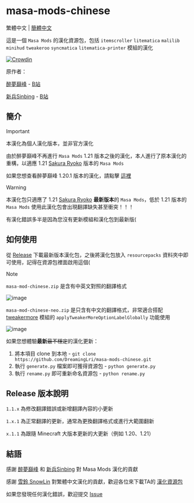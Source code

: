 # masa-mods-chinese

繁體中文 | [簡體中文](https://github.com/DreamingLri/masa-mods-chinese/blob/1.21/README.md)

這是一個 `Masa Mods` 的漢化資源包，包括 `itemscroller` `litematica` `malilib` `minihud` `tweakeroo` `syncmatica` `litematica-printer` 模組的漢化

[![Crowdin](https://badges.crowdin.net/masa-mod-chinese/localized.svg)](https://crowdin.com)

原作者：

[醉夢巔峰](mailto:893136473@qq.com) - [B站](https://space.bilibili.com/13205801) 

[新兵Sinbing](https://github.com/Sinbing) - [B站](https://space.bilibili.com/1446187)

## 簡介

> [!IMPORTANT]
> 本漢化為個人漢化版本，並非官方漢化

由於醉夢巔峰不再進行 `Masa Mods` 1.21 版本之後的漢化，本人進行了原本漢化的重構，以適應 1.21 [Sakura Ryoko](https://github.com/sakura-ryoko) 版本的 `Masa Mods`

如果您想查看醉夢巔峰 1.20.1 版本的漢化，請點擊 [這裡](https://github.com/DreamingLri/masa-mods-chinese/tree/1.20)

> [!WARNING]  
> 本漢化包只適應了 1.21 [Sakura Ryoko](https://github.com/sakura-ryoko) **最新版本**的 `Masa Mods`，低於 1.21 版本的 `Masa Mods` 使用此漢化包會出現翻譯缺失甚至衝突！！！
> 
> 有漢化錯誤多半是因為您沒有更新模組和漢化包到最新版(

## 如何使用

從 [Release](https://github.com/DreamingLri/masa-mods-chinese/releases) 下載最新版本漢化包，之後將漢化包放入 `resourcepacks` 資料夾中即可使用，記得在資源包裡面啟用這個(

> [!NOTE]
> `masa-mod-chinese.zip` 是含有中英文對照的翻譯格式
>
> ![image](https://github.com/user-attachments/assets/9272e9a0-723b-431b-aeaa-c80a2a372cca)
>
> `masa-mod-chinese-neo.zip` 是只含有中文的翻譯格式，非常適合搭配 [tweakermore](https://github.com/Fallen-Breath/tweakermore) 模組的 `applyTweakerMoreOptionLabelGlobally` 功能使用
>
> ![image](https://github.com/user-attachments/assets/892cd08e-90ce-47a4-8a84-b0f0001cd99d)


如果您想體驗**最新**~~最不穩定~~的漢化更新：

1. 將本項目 clone 到本地 - `git clone https://github.com/DreamingLri/masa-mods-chinese.git`
2. 執行 `generate.py` 檔案即可獲得資源包 - `python generate.py`
3. 執行 `rename.py` 即可重新命名資源包 - `python rename.py`

## Release 版本說明

`1.1.x` 為修改翻譯錯誤或新增翻譯內容的小更新

`1.x.1` 為正常翻譯的更新，通常為更換翻譯格式或進行大範圍翻新

`x.1.1` 為跟隨 Minecraft 大版本更新的大更新（例如 1.20、1.21）

## 結語

感謝 [醉夢巔峰](mailto:893136473@qq.com) 和 [新兵Sinbing](https://github.com/Sinbing) 對 Masa Mods 漢化的貢獻

感謝 [雪鈴 SnowLin](https://github.com/snowlinouo) 對繁體中文漢化的貢獻，歡迎各位來下載TA的 [漢化資源包](https://modrinth.com/resourcepack/masa-mod-translationpack)

如果您發現任何漢化錯誤，歡迎提交 [Issue](https://github.com/DreamingLri/masa-mods-chinese/issues/new)
